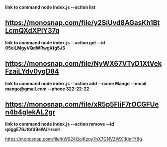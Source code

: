 **link to command node index.js --action list**  

https://monosnap.com/file/y2SiUvd8AGasKh1BtLcmQXdXPlY37q
-------------------------------------------------------------------------
**link to command node index.js --action get --id 05olLMgyVQdWRwgKfg5J6** 

https://monosnap.com/file/NyWX67VTyD1XtVekFzaiLYdv0yqD84
-------------------------------------------------------------------------
**link to command node index.js --action add --name Mango --email mango@gmail.com --phone 322-22-22**

https://monosnap.com/file/xR5p5FIiF7rOCGFUen4b4glekAL2gr
-------------------------------------------------------------------------
**link to command node index.js --action remove --id qdggE76Jtbfd9eWJHrssH**

https://monosnap.com/file/kW924QoiKzqy7nX7GNVZWX1Khr1Y8g
